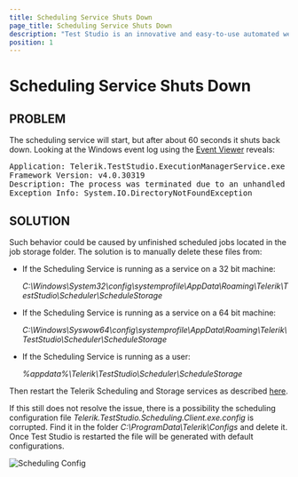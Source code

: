 ```yaml
---
title: Scheduling Service Shuts Down
page_title: Scheduling Service Shuts Down
description: "Test Studio is an innovative and easy-to-use automated web, WPF and load testing solution. Test Studio tests support essential technologies like ASP.NET AJAX, Silverlight, PHP and MVC. HTML5, Testing framework, functional testing, performance testing, load testing, exploratory testing, manual testing."
position: 1
---
```

# Scheduling Service Shuts Down


## PROBLEM

The scheduling service will start, but after about 60 seconds it shuts back down. Looking at the Windows event log using the <a href="https://www.microsoftpressstore.com/articles/article.aspx?p=2467489&seqNum=2" target="_blank">Event Viewer</a> reveals:

<pre>
Application: Telerik.TestStudio.ExecutionManagerService.exe
Framework Version: v4.0.30319
Description: The process was terminated due to an unhandled exception.
Exception Info: System.IO.DirectoryNotFoundException
</pre>

## SOLUTION

Such behavior could be caused by unfinished scheduled jobs located in the job storage folder. The solution is to manually delete these files from:

- If the Scheduling Service is running as a service on a 32 bit machine:

    *C:\Windows\System32\config\systemprofile\AppData\Roaming\Telerik\TestStudio\Scheduler\ScheduleStorage*


- If the Scheduling Service is running as a service on a 64 bit machine:

    *C:\Windows\Syswow64\config\systemprofile\AppData\Roaming\Telerik\TestStudio\Scheduler\ScheduleStorage*


- If the Scheduling Service is running as a user:

    *%appdata%\Telerik\TestStudio\Scheduler\ScheduleStorage* 


Then restart the Telerik Scheduling and Storage services as described <a href="/knowledge-base/scheduling-kb/maintain-scheduling-services" target="_blank">here</a>.

If this still does not resolve the issue, there is a possibility the scheduling configuration file *Telerik.TestStudio.Scheduling.Client.exe.config* is corrupted. Find it in the folder *C:\ProgramData\Telerik\Configs* and delete it. Once Test Studio is restarted the file will be generated with default configurations.

![Scheduling Config][1]

[1]: /img/troubleshooting-guide/scheduling-issues-tg/scheduling-service-shuts-down/fig1.png

